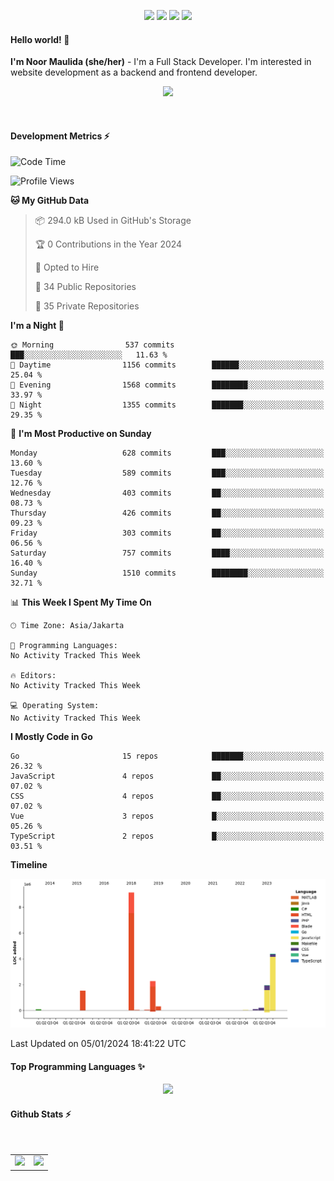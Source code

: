 <p align="center">
  <img src="https://dev.discordprofiles.me/badge/status/814439552055771206?simple=true">
  <img src="https://dev.discordprofiles.me/badge/playing/814439552055771206">
  <img src="https://dev.discordprofiles.me/badge/vscode/814439552055771206">
  <img src="https://dev.discordprofiles.me/badge/spotify/814439552055771206">
</p>

#### Hello world! 👋
**I'm Noor Maulida (she/her)** - I'm a Full Stack Developer. I'm interested in website development as a backend and frontend developer.

<p align="center">
  <img src="https://skillicons.dev/icons?i=go,php,laravel,nodejs,vue,express,ruby,mongodb,docker,aws,gcp" />
</p>
<br>

#### Development Metrics ⚡
<!--START_SECTION:waka-->
![Code Time](http://img.shields.io/badge/Code%20Time-349%20hrs%208%20mins-blue)

![Profile Views](http://img.shields.io/badge/Profile%20Views-0-blue)

**🐱 My GitHub Data** 

> 📦 294.0 kB Used in GitHub's Storage 
 > 
> 🏆 0 Contributions in the Year 2024
 > 
> 💼 Opted to Hire
 > 
> 📜 34 Public Repositories 
 > 
> 🔑 35 Private Repositories 
 > 
**I'm a Night 🦉** 

```text
🌞 Morning                537 commits         ███░░░░░░░░░░░░░░░░░░░░░░   11.63 % 
🌆 Daytime                1156 commits        ██████░░░░░░░░░░░░░░░░░░░   25.04 % 
🌃 Evening                1568 commits        ████████░░░░░░░░░░░░░░░░░   33.97 % 
🌙 Night                  1355 commits        ███████░░░░░░░░░░░░░░░░░░   29.35 % 
```
📅 **I'm Most Productive on Sunday** 

```text
Monday                   628 commits         ███░░░░░░░░░░░░░░░░░░░░░░   13.60 % 
Tuesday                  589 commits         ███░░░░░░░░░░░░░░░░░░░░░░   12.76 % 
Wednesday                403 commits         ██░░░░░░░░░░░░░░░░░░░░░░░   08.73 % 
Thursday                 426 commits         ██░░░░░░░░░░░░░░░░░░░░░░░   09.23 % 
Friday                   303 commits         ██░░░░░░░░░░░░░░░░░░░░░░░   06.56 % 
Saturday                 757 commits         ████░░░░░░░░░░░░░░░░░░░░░   16.40 % 
Sunday                   1510 commits        ████████░░░░░░░░░░░░░░░░░   32.71 % 
```


📊 **This Week I Spent My Time On** 

```text
🕑︎ Time Zone: Asia/Jakarta

💬 Programming Languages: 
No Activity Tracked This Week

🔥 Editors: 
No Activity Tracked This Week

💻 Operating System: 
No Activity Tracked This Week
```

**I Mostly Code in Go** 

```text
Go                       15 repos            ███████░░░░░░░░░░░░░░░░░░   26.32 % 
JavaScript               4 repos             ██░░░░░░░░░░░░░░░░░░░░░░░   07.02 % 
CSS                      4 repos             ██░░░░░░░░░░░░░░░░░░░░░░░   07.02 % 
Vue                      3 repos             █░░░░░░░░░░░░░░░░░░░░░░░░   05.26 % 
TypeScript               2 repos             █░░░░░░░░░░░░░░░░░░░░░░░░   03.51 % 
```



**Timeline**

![Lines of Code chart](https://raw.githubusercontent.com/noormaulida/noormaulida/main/assets/bar_graph.png)


 Last Updated on 05/01/2024 18:41:22 UTC
<!--END_SECTION:waka-->

#### Top Programming Languages ✨
<p align="center">
  <img src="https://api.githubtrends.io/user/svg/noormaulida/langs?time_range=one_year&include_private=true&compact=true&theme=dark" />
</p>

#### Github Stats ⚡
<p align="center">
  <table>
    <tr>
      <td>
        <img src="https://github-readme-streak-stats.herokuapp.com?user=noormaulida&theme=react&hide_border=true&mode=weekly" height="180" />
      </td>
      <td>
        <img src="https://github-readme-stats.vercel.app/api?username=noormaulida&theme=react&count_private=true&hide_border=true&line_height=20" height="180"/>
      </td>
    </tr>
</p>
<br>
